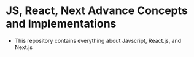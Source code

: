# JS, React, Next Advance Concepts and Implementations

- This repository contains everything about Javscript, React.js, and Next.js
